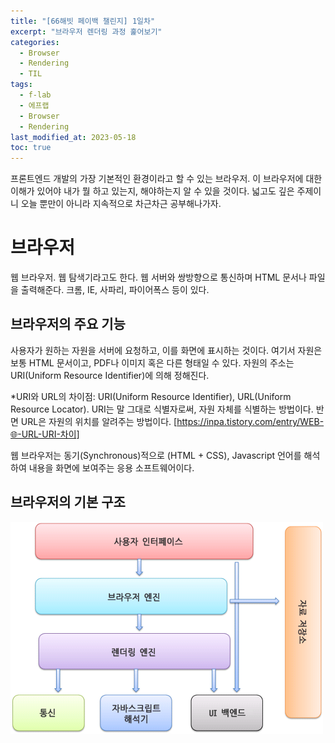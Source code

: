 ```yaml
---
title: "[66해빗 페이백 챌린지] 1일차"
excerpt: "브라우저 렌더링 과정 훑어보기"
categories:
  - Browser
  - Rendering
  - TIL
tags:
  - f-lab
  - 에프랩
  - Browser
  - Rendering
last_modified_at: 2023-05-18
toc: true
---
```


프론트엔드 개발의 가장 기본적인 환경이라고 할 수 있는 브라우저. 이 브라우저에 대한 이해가 있어야 내가 뭘 하고 있는지, 해야하는지 알 수 있을 것이다. 넓고도 깊은 주제이니 오늘 뿐만이 아니라 지속적으로 차근차근 공부해나가자.

# 브라우저

웹 브라우저. 웹 탐색기라고도 한다. 웹 서버와 쌍방향으로 통신하며 HTML 문서나 파일을 출력해준다. 크롬, IE, 사파리, 파이어폭스 등이 있다.

## 브라우저의 주요 기능

사용자가 원하는 자원을 서버에 요청하고, 이를 화면에 표시하는 것이다. 여기서 자원은 보통 HTML 문서이고, PDF나 이미지 혹은 다른 형태일 수 있다. 자원의 주소는 URI(Uniform Resource Identifier)에 의해 정해진다.

\*URI와 URL의 차이점: URI(Uniform Resource Identifier), URL(Uniform Resource Locator). URI는 말 그대로 식별자로써, 자원 자체를 식별하는 방법이다. 반면 URL은 자원의 위치를 알려주는 방법이다. [https://inpa.tistory.com/entry/WEB-🌐-URL-URI-차이]

웹 브라우저는 동기(Synchronous)적으로 (HTML + CSS), Javascript 언어를 해석하여 내용을 화면에 보여주는 응용 소프트웨어이다.

## 브라우저의 기본 구조

![브라우저의 구조](..//assets/images/browser.png)
